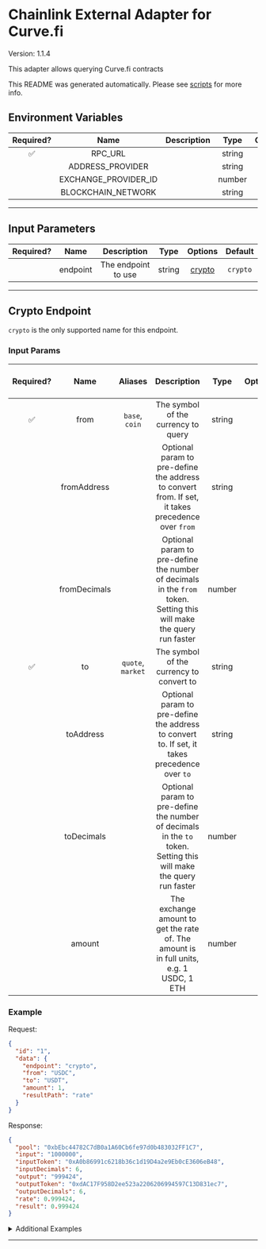 # Chainlink External Adapter for Curve.fi

Version: 1.1.4

This adapter allows querying Curve.fi contracts

This README was generated automatically. Please see [scripts](../../scripts) for more info.

## Environment Variables

| Required? |         Name         | Description |  Type  | Options |                   Default                    |
| :-------: | :------------------: | :---------: | :----: | :-----: | :------------------------------------------: |
|    ✅     |       RPC_URL        |             | string |         |                                              |
|           |   ADDRESS_PROVIDER   |             | string |         | `0x0000000022D53366457F9d5E68Ec105046FC4383` |
|           | EXCHANGE_PROVIDER_ID |             | number |         |                     `2`                      |
|           |  BLOCKCHAIN_NETWORK  |             | string |         |                  `ethereum`                  |

---

## Input Parameters

| Required? |   Name   |     Description     |  Type  |          Options           | Default  |
| :-------: | :------: | :-----------------: | :----: | :------------------------: | :------: |
|           | endpoint | The endpoint to use | string | [crypto](#crypto-endpoint) | `crypto` |

---

## Crypto Endpoint

`crypto` is the only supported name for this endpoint.

### Input Params

| Required? |     Name     |      Aliases      |                                                     Description                                                      |  Type  | Options | Default | Depends On | Not Valid With |
| :-------: | :----------: | :---------------: | :------------------------------------------------------------------------------------------------------------------: | :----: | :-----: | :-----: | :--------: | :------------: |
|    ✅     |     from     |  `base`, `coin`   |                                         The symbol of the currency to query                                          | string |         |         |            |                |
|           | fromAddress  |                   |          Optional param to pre-define the address to convert from. If set, it takes precedence over `from`           | string |         |         |            |                |
|           | fromDecimals |                   | Optional param to pre-define the number of decimals in the `from` token. Setting this will make the query run faster | number |         |         |            |                |
|    ✅     |      to      | `quote`, `market` |                                       The symbol of the currency to convert to                                       | string |         |         |            |                |
|           |  toAddress   |                   |            Optional param to pre-define the address to convert to. If set, it takes precedence over `to`             | string |         |         |            |                |
|           |  toDecimals  |                   |  Optional param to pre-define the number of decimals in the `to` token. Setting this will make the query run faster  | number |         |         |            |                |
|           |    amount    |                   |               The exchange amount to get the rate of. The amount is in full units, e.g. 1 USDC, 1 ETH                | number |         |   `1`   |            |                |

### Example

Request:

```json
{
  "id": "1",
  "data": {
    "endpoint": "crypto",
    "from": "USDC",
    "to": "USDT",
    "amount": 1,
    "resultPath": "rate"
  }
}
```

Response:

```json
{
  "pool": "0xbEbc44782C7dB0a1A60Cb6fe97d0b483032FF1C7",
  "input": "1000000",
  "inputToken": "0xA0b86991c6218b36c1d19D4a2e9Eb0cE3606eB48",
  "inputDecimals": 6,
  "output": "999424",
  "outputToken": "0xdAC17F958D2ee523a2206206994597C13D831ec7",
  "outputDecimals": 6,
  "rate": 0.999424,
  "result": 0.999424
}
```

<details>
<summary>Additional Examples</summary>

Request:

```json
{
  "id": "1",
  "data": {
    "endpoint": "crypto",
    "from": "0xBC6DA0FE9aD5f3b0d58160288917AA56653660E9",
    "fromDecimals": 18,
    "to": "0x6c3F90f043a72FA612cbac8115EE7e52BDe6E490",
    "toDecimals": 18,
    "amount": 10,
    "resultPath": "rate"
  }
}
```

Response:

```json
{
  "pool": "0x43b4FdFD4Ff969587185cDB6f0BD875c5Fc83f8c",
  "input": "10000000000000000000",
  "inputToken": "0xBC6DA0FE9aD5f3b0d58160288917AA56653660E9",
  "inputDecimals": 18,
  "output": "9777973472353241389",
  "outputToken": "0x6c3F90f043a72FA612cbac8115EE7e52BDe6E490",
  "outputDecimals": 18,
  "rate": 0.9777973472353242,
  "result": 0.9777973472353242
}
```

</details>

---
